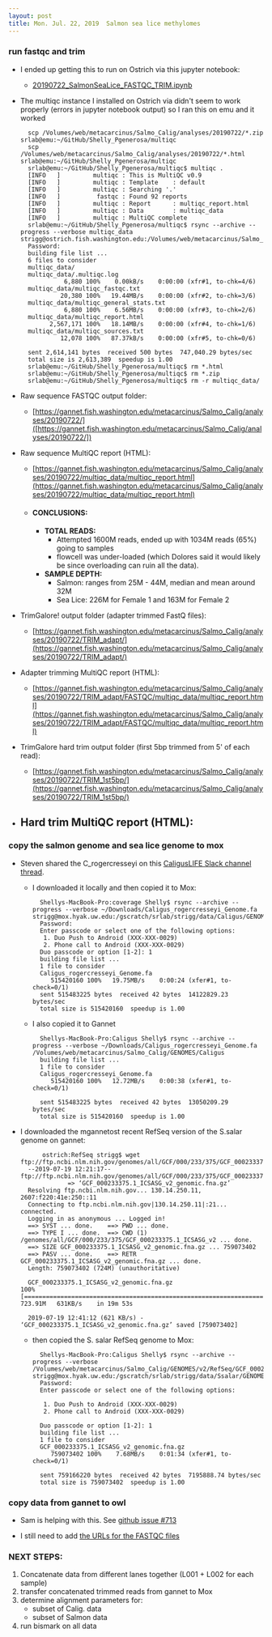 ```yaml
---
layout: post
title: Mon. Jul. 22, 2019  Salmon sea lice methylomes 
---
```


### run fastqc and trim
- I ended up getting this to run on Ostrich via this jupyter notebook:
	- [20190722\_SalmonSeaLice\_FASTQC\_TRIM.ipynb](https://github.com/shellytrigg/Salmon_sealice/blob/master/jupyter/20190722_SalmonSeaLice_FASTQC_TRIM.ipynb) 

- The multiqc instance I installed on Ostrich via didn't seem to work properly (errors in jupyter notebook output) so I ran this on emu and it worked
	
		scp /Volumes/web/metacarcinus/Salmo_Calig/analyses/20190722/*.zip srlab@emu:~/GitHub/Shelly_Pgenerosa/multiqc
		scp /Volumes/web/metacarcinus/Salmo_Calig/analyses/20190722/*.html srlab@emu:~/GitHub/Shelly_Pgenerosa/multiqc
		srlab@emu:~/GitHub/Shelly_Pgenerosa/multiqc$ multiqc .
		[INFO   ]         multiqc : This is MultiQC v0.9
		[INFO   ]         multiqc : Template    : default
		[INFO   ]         multiqc : Searching '.'
		[INFO   ]          fastqc : Found 92 reports
		[INFO   ]         multiqc : Report      : multiqc_report.html
		[INFO   ]         multiqc : Data        : multiqc_data
		[INFO   ]         multiqc : MultiQC complete
		srlab@emu:~/GitHub/Shelly_Pgenerosa/multiqc$ rsync --archive --progress --verbose multiqc_data strigg@ostrich.fish.washington.edu:/Volumes/web/metacarcinus/Salmo_Calig/analyses/20190722
		Password:
		building file list ... 
		6 files to consider
		multiqc_data/
		multiqc_data/.multiqc.log
		          6,880 100%    0.00kB/s    0:00:00 (xfr#1, to-chk=4/6)
		multiqc_data/multiqc_fastqc.txt
		         20,380 100%   19.44MB/s    0:00:00 (xfr#2, to-chk=3/6)
		multiqc_data/multiqc_general_stats.txt
		          6,880 100%    6.56MB/s    0:00:00 (xfr#3, to-chk=2/6)
		multiqc_data/multiqc_report.html
		      2,567,171 100%   18.14MB/s    0:00:00 (xfr#4, to-chk=1/6)
		multiqc_data/multiqc_sources.txt
		         12,078 100%   87.37kB/s    0:00:00 (xfr#5, to-chk=0/6)
		
		sent 2,614,141 bytes  received 500 bytes  747,040.29 bytes/sec
		total size is 2,613,389  speedup is 1.00
		srlab@emu:~/GitHub/Shelly_Pgenerosa/multiqc$ rm *.html
		srlab@emu:~/GitHub/Shelly_Pgenerosa/multiqc$ rm *.zip
		srlab@emu:~/GitHub/Shelly_Pgenerosa/multiqc$ rm -r multiqc_data/
- Raw sequence FASTQC output folder:
	- [https://gannet.fish.washington.edu/metacarcinus/Salmo_Calig/analyses/20190722/]([https://gannet.fish.washington.edu/metacarcinus/Salmo_Calig/analyses/20190722/])
- Raw sequence MultiQC report (HTML):
	- [https://gannet.fish.washington.edu/metacarcinus/Salmo_Calig/analyses/20190722/multiqc_data/multiqc_report.html](https://gannet.fish.washington.edu/metacarcinus/Salmo_Calig/analyses/20190722/multiqc_data/multiqc_report.html) 
	
	- #### CONCLUSIONS: 
		- **TOTAL READS:**
			- Attempted 1600M reads, ended up with 1034M reads (65%) going to samples
			- flowcell was under-loaded (which Dolores said it would likely be since overloading can ruin all the data). 
		- **SAMPLE DEPTH:**
			- Salmon: ranges from 25M - 44M, median and mean around 32M
			- Sea Lice: 226M for Female 1 and 163M for Female 2
 
- TrimGalore! output folder (adapter trimmed FastQ files):
	-  [https://gannet.fish.washington.edu/metacarcinus/Salmo_Calig/analyses/20190722/TRIM_adapt/](https://gannet.fish.washington.edu/metacarcinus/Salmo_Calig/analyses/20190722/TRIM_adapt/)
- Adapter trimming MultiQC report (HTML):
	- 	[https://gannet.fish.washington.edu/metacarcinus/Salmo_Calig/analyses/20190722/TRIM_adapt/FASTQC/multiqc_data/multiqc_report.html](https://gannet.fish.washington.edu/metacarcinus/Salmo_Calig/analyses/20190722/TRIM_adapt/FASTQC/multiqc_data/multiqc_report.html)
- TrimGalore hard trim output folder (first 5bp trimmed from 5' of each read):
	- [https://gannet.fish.washington.edu/metacarcinus/Salmo_Calig/analyses/20190722/TRIM_1st5bp/](https://gannet.fish.washington.edu/metacarcinus/Salmo_Calig/analyses/20190722/TRIM_1st5bp/)
- Hard trim MultiQC report (HTML):
	-  


### copy the salmon genome and sea lice genome to mox

- Steven shared the C_rogercresseyi on this [CaligusLIFE Slack channel thread](https://caliguslife.slack.com/archives/CHSF0FT8E/p1563561822023400). 
	- I downloaded it locally and then copied it to Mox:
		
			Shellys-MacBook-Pro:coverage Shelly$ rsync --archive --progress --verbose ~/Downloads/Caligus_rogercresseyi_Genome.fa strigg@mox.hyak.uw.edu:/gscratch/srlab/strigg/data/Caligus/GENOMES
			Password: 
			Enter passcode or select one of the following options:
			 1. Duo Push to Android (XXX-XXX-0029)
			 2. Phone call to Android (XXX-XXX-0029)
			Duo passcode or option [1-2]: 1
			building file list ... 
			1 file to consider
			Caligus_rogercresseyi_Genome.fa
			   515420160 100%   19.75MB/s    0:00:24 (xfer#1, to-check=0/1)
			sent 515483225 bytes  received 42 bytes  14122829.23 bytes/sec
			total size is 515420160  speedup is 1.00

	- I also copied it to Gannet
			
			Shellys-MacBook-Pro:Caligus Shelly$ rsync --archive --progress --verbose ~/Downloads/Caligus_rogercresseyi_Genome.fa /Volumes/web/metacarcinus/Salmo_Calig/GENOMES/Caligus
			building file list ... 
			1 file to consider
			Caligus_rogercresseyi_Genome.fa
			   515420160 100%   12.72MB/s    0:00:38 (xfer#1, to-check=0/1)
			
			sent 515483225 bytes  received 42 bytes  13050209.29 bytes/sec
			total size is 515420160  speedup is 1.00

- I downloaded the mgannetost recent RefSeq version of the S.salar genome on gannet:
			
			ostrich:RefSeq strigg$ wget ftp://ftp.ncbi.nlm.nih.gov/genomes/all/GCF/000/233/375/GCF_000233375.1_ICSASG_v2/GCF_000233375.1_ICSASG_v2_genomic.fna.gz
		--2019-07-19 12:21:17--  ftp://ftp.ncbi.nlm.nih.gov/genomes/all/GCF/000/233/375/GCF_000233375.1_ICSASG_v2/GCF_000233375.1_ICSASG_v2_genomic.fna.gz
		           => ‘GCF_000233375.1_ICSASG_v2_genomic.fna.gz’
		Resolving ftp.ncbi.nlm.nih.gov... 130.14.250.11, 2607:f220:41e:250::11
		Connecting to ftp.ncbi.nlm.nih.gov|130.14.250.11|:21... connected.
		Logging in as anonymous ... Logged in!
		==> SYST ... done.    ==> PWD ... done.
		==> TYPE I ... done.  ==> CWD (1) /genomes/all/GCF/000/233/375/GCF_000233375.1_ICSASG_v2 ... done.
		==> SIZE GCF_000233375.1_ICSASG_v2_genomic.fna.gz ... 759073402
		==> PASV ... done.    ==> RETR GCF_000233375.1_ICSASG_v2_genomic.fna.gz ... done.
		Length: 759073402 (724M) (unauthoritative)
		
		GCF_000233375.1_ICSASG_v2_genomic.fna.gz                            100%[=================================================================================================================================================================>] 723.91M   631KB/s    in 19m 53s 
		
		2019-07-19 12:41:12 (621 KB/s) - ‘GCF_000233375.1_ICSASG_v2_genomic.fna.gz’ saved [759073402] 
	
	- then copied the S. salar RefSeq genome to Mox:
		
			Shellys-MacBook-Pro:Caligus Shelly$ rsync --archive --progress --verbose /Volumes/web/metacarcinus/Salmo_Calig/GENOMES/v2/RefSeq/GCF_000233375.1_ICSASG_v2_genomic.fna.gz strigg@mox.hyak.uw.edu:/gscratch/srlab/strigg/data/Ssalar/GENOMES
			Password: 
			Enter passcode or select one of the following options:
			
			 1. Duo Push to Android (XXX-XXX-0029)
			 2. Phone call to Android (XXX-XXX-0029)
			
			Duo passcode or option [1-2]: 1
			building file list ... 
			1 file to consider
			GCF_000233375.1_ICSASG_v2_genomic.fna.gz
			   759073402 100%    7.68MB/s    0:01:34 (xfer#1, to-check=0/1)
			
			sent 759166220 bytes  received 42 bytes  7195888.74 bytes/sec
			total size is 759073402  speedup is 1.00
			
		
### copy data from gannet to owl
- Sam is helping with this. See [github issue #713](https://github.com/RobertsLab/resources/issues/713)

- I still need to add [the URLs for the FASTQC files](https://gannet.fish.washington.edu/metacarcinus/Salmo_Calig/analyses/20190722/)

### NEXT STEPS:
1. Concatenate data from different lanes together (L001 + L002 for each sample)
2. transfer concatenated trimmed reads from gannet to Mox 
3. determine alignment parameters for:
	- subset of Calig. data
	- subset of Salmon data
4. run bismark on all data
